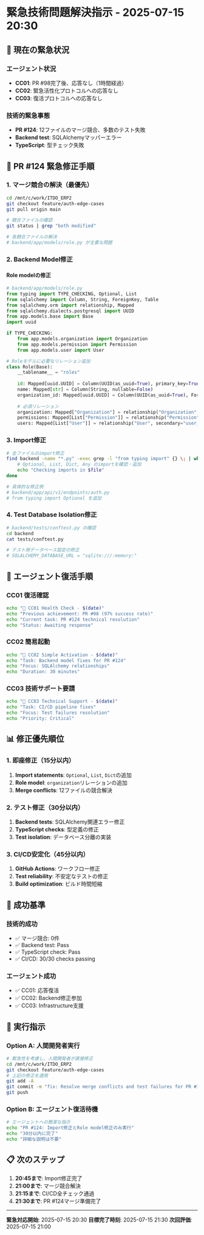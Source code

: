# 緊急技術問題解決指示 - 2025-07-15 20:30

## 🚨 現在の緊急状況

### エージェント状況
- **CC01**: PR #98完了後、応答なし（1時間経過）
- **CC02**: 緊急活性化プロトコルへの応答なし
- **CC03**: 復活プロトコルへの応答なし

### 技術的緊急事態
- **PR #124**: 12ファイルのマージ競合、多数のテスト失敗
- **Backend test**: SQLAlchemyマッパーエラー
- **TypeScript**: 型チェック失敗

## 🔧 PR #124 緊急修正手順

### 1. マージ競合の解決（最優先）

```bash
cd /mnt/c/work/ITDO_ERP2
git checkout feature/auth-edge-cases
git pull origin main

# 競合ファイルの確認
git status | grep "both modified"

# 各競合ファイルの解決
# backend/app/models/role.py が主要な問題
```

### 2. Backend Model修正

#### Role modelの修正
```python
# backend/app/models/role.py
from typing import TYPE_CHECKING, Optional, List
from sqlalchemy import Column, String, ForeignKey, Table
from sqlalchemy.orm import relationship, Mapped
from sqlalchemy.dialects.postgresql import UUID
from app.models.base import Base
import uuid

if TYPE_CHECKING:
    from app.models.organization import Organization
    from app.models.permission import Permission
    from app.models.user import User

# Roleモデルに必要なリレーション追加
class Role(Base):
    __tablename__ = "roles"
    
    id: Mapped[uuid.UUID] = Column(UUID(as_uuid=True), primary_key=True, default=uuid.uuid4)
    name: Mapped[str] = Column(String, nullable=False)
    organization_id: Mapped[uuid.UUID] = Column(UUID(as_uuid=True), ForeignKey("organizations.id"))
    
    # 必須リレーション
    organization: Mapped["Organization"] = relationship("Organization", back_populates="roles")
    permissions: Mapped[List["Permission"]] = relationship("Permission", secondary="role_permissions")
    users: Mapped[List["User"]] = relationship("User", secondary="user_roles", back_populates="roles")
```

### 3. Import修正

```bash
# 全ファイルのimport修正
find backend -name "*.py" -exec grep -l "from typing import" {} \; | while read file; do
    # Optional, List, Dict, Any のimportを確認・追加
    echo "Checking imports in $file"
done

# 具体的な修正例
# backend/app/api/v1/endpoints/auth.py
# from typing import Optional を追加
```

### 4. Test Database Isolation修正

```bash
# backend/tests/conftest.py の確認
cd backend
cat tests/conftest.py

# テスト用データベース設定の修正
# SQLALCHEMY_DATABASE_URL = "sqlite:///:memory:"
```

## 🤖 エージェント復活手順

### CC01 復活確認
```bash
echo "🔄 CC01 Health Check - $(date)"
echo "Previous achievement: PR #98 (97% success rate)"
echo "Current task: PR #124 technical resolution"
echo "Status: Awaiting response"
```

### CC02 簡易起動
```bash
echo "🔄 CC02 Simple Activation - $(date)"
echo "Task: Backend model fixes for PR #124"
echo "Focus: SQLAlchemy relationships"
echo "Duration: 30 minutes"
```

### CC03 技術サポート要請
```bash
echo "🔄 CC03 Technical Support - $(date)"
echo "Task: CI/CD pipeline fixes"
echo "Focus: Test failures resolution"
echo "Priority: Critical"
```

## 📊 修正優先順位

### 1. 即座修正（15分以内）
1. **Import statements**: `Optional`, `List`, `Dict`の追加
2. **Role model**: `organization`リレーションの追加
3. **Merge conflicts**: 12ファイルの競合解決

### 2. テスト修正（30分以内）
1. **Backend tests**: SQLAlchemy関連エラー修正
2. **TypeScript checks**: 型定義の修正
3. **Test isolation**: データベース分離の実装

### 3. CI/CD安定化（45分以内）
1. **GitHub Actions**: ワークフロー修正
2. **Test reliability**: 不安定なテストの修正
3. **Build optimization**: ビルド時間短縮

## 🎯 成功基準

### 技術的成功
- ✅ マージ競合: 0件
- ✅ Backend test: Pass
- ✅ TypeScript check: Pass
- ✅ CI/CD: 30/30 checks passing

### エージェント成功
- ✅ CC01: 応答復活
- ✅ CC02: Backend修正参加
- ✅ CC03: Infrastructure支援

## 🚀 実行指示

### Option A: 人間開発者実行
```bash
# 緊急性を考慮し、人間開発者が直接修正
cd /mnt/c/work/ITDO_ERP2
git checkout feature/auth-edge-cases
# 上記の修正を適用
git add -A
git commit -m "fix: Resolve merge conflicts and test failures for PR #124"
git push
```

### Option B: エージェント復活待機
```bash
# エージェントへの簡潔な指示
echo "PR #124: Import修正とRole model修正のみ実行"
echo "30分以内に完了"
echo "詳細な説明は不要"
```

## 📋 次のステップ

1. **20:45まで**: Import修正完了
2. **21:00まで**: マージ競合解決
3. **21:15まで**: CI/CD全チェック通過
4. **21:30まで**: PR #124マージ準備完了

---
**緊急対応開始**: 2025-07-15 20:30
**目標完了時刻**: 2025-07-15 21:30
**次回評価**: 2025-07-15 21:00